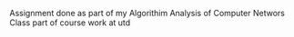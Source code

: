 Assignment done as part of my Algorithim Analysis of Computer Networs Class part of course work at utd
